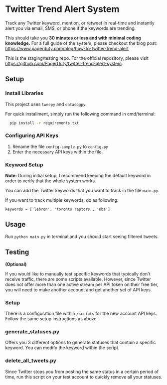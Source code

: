 # Twitter Trend Alert System
Track any Twitter keyword, mention, or retweet in real-time and instantly alert you via email, SMS, or phone if the keywords are trending.

This should take you **30 minutes or less and with minimal coding knowledge.**
For a full guide of the system, please checkout the blog post: <https://www.pagerduty.com/blog/how-to-twitter-trend-alert>

This is the staging/testing repo. For the official repository, please visit <https://github.com/PagerDuty/twitter-trend-alert-system>.

## Setup

### Install Libraries
This project uses `tweepy` and `datadogpy`.


For quick installment, simply run the following command in cmd/terminal:

```bash
  pip install -r requirements.txt
```

### Configuring API Keys
1. Rename the file `config-sample.py` to `config.py`
1. Enter the necessary API keys within the file.

### Keyword Setup
**Note:** During initial setup, I recommend keeping the default keyword in order to verify that the whole system works.

You can add the Twitter keywords that you want to track in the file `main.py`.

If you want to track multiple keywords, do as following:

`keywords = ['lebron', 'toronto raptors', 'nba']`

## Usage
Run `python main.py` in terminal and you should start seeing filtered tweets.

## Testing
**(Optional)**

If you would like to manually test specific keywords that typically don't receive traffic, there are some scripts available. However, since Twitter does not offer more than one active stream per API token on their free tier, you will need to make another account and get another set of API keys.

### Setup
There is a configuration file within `/scripts` for the new account API keys. Follow the same setup instructions as above.

### generate\_statuses.py
Offers you 3 different options to generate statuses that contain a specific keyword. You can modify the keyword within the script.

### delete\_all\_tweets.py
Since Twitter stops you from posting the same status in a certain period of time, run this script on your test account to quickly remove all your statuses.